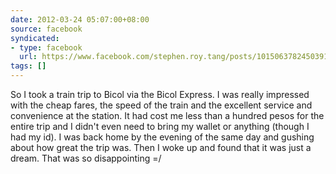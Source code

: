 ```yaml
---
date: 2012-03-24 05:07:00+08:00
source: facebook
syndicated:
- type: facebook
  url: https://www.facebook.com/stephen.roy.tang/posts/10150637824503912
tags: []
---
```


So I took a train trip to Bicol via the Bicol Express. I was really impressed with the cheap fares, the speed of the train and the excellent service and convenience at the station. It had cost me less than a hundred pesos for the entire trip and I didn't even need to bring my wallet or anything (though I had my id).  I was back home by the evening of the same day and gushing about how great the trip was. Then I woke up and found that it was just a dream. That was so disappointing =/